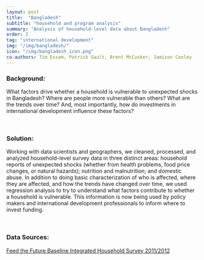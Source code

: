 ```yaml
---
layout: post
title:  "Bangladesh"
subtitle: "household and program analysis"
summary: "Analysis of household-level data about Bangladesh"
order: 2
tag: "international development"
img: "/img/bangladesh/"
icon: "/img/bangladesh_icon.png"
co-authors: Tim Essam, Patrick Gault, Brent McCusker, Jamison Conley
---
```


### Background:
What factors drive whether a household is vulnerable to unexpected shocks in Bangladesh? Where are people more vulnerable than others? What are the trends over time? And, most importantly, how do investments in international development influence these factors?

<br>

### Solution:
Working with data scientists and geographers, we cleaned, processed, and analyzed household-level survey data in three distinct areas: household reports of unexpected shocks (whether from health problems, food price changes, or natural hazards); nutrition and malnutrition; and domestic abuse. In addition to doing basic characterization of who is affected, where they are affected, and how the trends have changed over time, we used regression analysis to try to understand what factors contribute to whether a household is vulnerable. This information is now being used by policy makers and international development professionals to inform where to invest funding.

<br>

### Data Sources:
[Feed the Future Baseline Integrated Household Survey 2011/2012](https://www.usaid.gov/data/dataset/d6ac2eb7-85f5-4f35-9b45-5777a98972e3)
